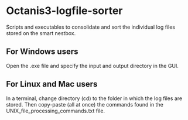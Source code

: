 # Octanis3-logfile-sorter
Scripts and executables to consolidate and sort the individual log files stored on the smart nestbox.

## For Windows users
Open the .exe file and specify the input and output directory in the GUI.

## For Linux and Mac users
In a terminal, change directory (cd) to the folder in which the log files are stored. Then copy-paste (all at once) the commands found in the UNIX_file_processing_commands.txt file.


